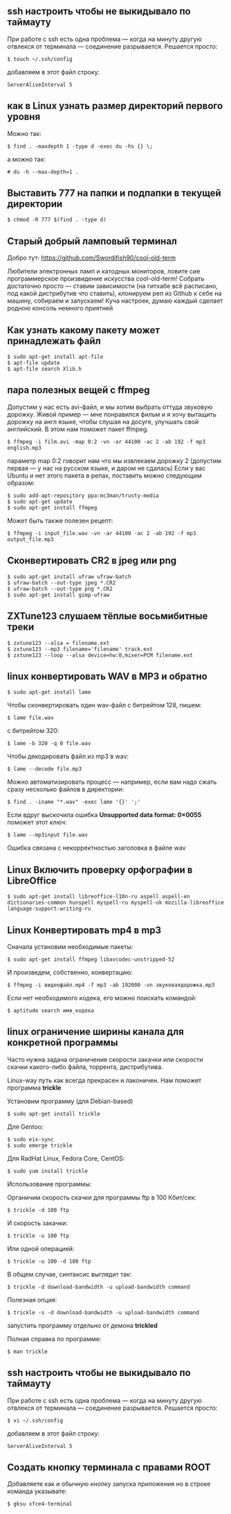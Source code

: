 ## ssh настроить чтобы не выкидывало по таймауту

При работе с ssh есть одна проблема — когда на минуту другую отвлекся от терминала — соединение разрывается. Решается просто:

    $ touch ~/.ssh/config

добавляем в этот файл строку:

```
ServerAliveInterval 5
```



## как в Linux узнать размер директорий первого уровня

Можно так:

    $ find . -maxdepth 1 -type d -exec du -hs {} \;

а можно так:

    # du -h --max-depth=1 .


## Выставить 777 на папки и подпапки в текущей директории

    $ chmod -R 777 $(find . -type d)


## Старый добрый ламповый терминал

Добро тут: https://github.com/Swordifish90/cool-old-term

Любители электронных ламп и катодных мониторов, ловите сие программерское произвидение искусства cool-old-term! Собрать достаточно просто — ставим зависимости (на гитхабе всё расписано, под какой дистрибутив что ставить), клонируем реп из Github к себе на машину, собираем и запускаем! Куча настроек, думаю каждый сделает родною консоль немного приятней


## Как узнать какому пакету может принадлежать файл

    $ sudo apt-get install apt-file
    $ apt-file update
    $ apt-file search Xlib.h


## пара полезных вещей с ffmpeg

Допустим у нас есть avi-файл, и мы хотим выбрать оттуда звуковую дорожку. Живой пример — мне понравился фильм и я хочу вытащить дорожку на англ языке, чтобы слушая на досуге, улучшать свой английский. В этом нам поможет пакет ffmpeg.

    $ ffmpeg -i film.avi -map 0:2 -vn -ar 44100 -ac 2 -ab 192 -f mp3 english.mp3

параметр map 0:2 говорит нам что мы извлекаем дорожку 2 (допустим первая — у нас на русском языке, и даром не сдалась)
Если у вас Ubuntu и нет этого пакета в репах, поставить можно следующим образом: 

    $ sudo add-apt-repository ppa:mc3man/trusty-media
    $ sudo apt-get update
    $ sudo apt-get install ffmpeg

Может быть также полезен рецепт:

    $ ffmpeg -i input_file.wav -vn -ar 44100 -ac 2 -ab 192 -f mp3 output_file.mp3


## Сконвертировать CR2 в jpeg или png

    $ sudo apt-get install ufraw ufraw-batch
    $ ufraw-batch --out-type jpeg *.CR2
    $ ufraw-batch --out-type png *.CR2
    $ sudo apt-get install gimp-ufraw


## ZXTune123 слушаем тёплые восьмибитные треки

    $ zxtune123 --alsa = filename.ext
    $ zxtune123 --mp3 filename='filename' track.ext
    $ zxtune123 --loop --alsa device=hw:0,mixer=PCM filename.ext

## linux конвертировать WAV в MP3 и обратно

    $ sudo apt-get install lame

Чтобы сконвертировать один wav-файл с битрейтом 128, пишем:

    $ lame file.wav

с битрейтом 320:

    $ lame -b 320 -q 0 file.wav

Чтобы декодировать файл из mp3 в wav:

    $ lame --decode file.mp3

Можно автоматизировать процесс — например, если вам надо сжать сразу несколько файлов в директории:

    $ find . -iname "*.wav" -exec lame '{}' ';'

Если вдруг выскочила ошибка **Unsupported data format: 0×0055** поможет этот ключ:

    $ lame --mp3input file.wav

Ошибка связана с некорректностью заголовка в файле wav


## Linux Включить проверку орфографии в LibreOffice

    $ sudo apt-get install libreoffice-l10n-ru aspell aspell-en dictionaries-common hunspell myspell-ru myspell-uk mozilla-libreoffice language-support-writing-ru


## Linux Конвертировать mp4 в mp3

Сначала установим необходимые пакеты:

    $ sudo apt-get install ffmpeg libavcodec-unstripped-52

И произведем, собственно, конвертацию:

    $ ffmpeg -i видеофайл.mp4 -f mp3 -ab 192000 -vn звуковаядорожка.mp3

Если нет необходимого кодека, его можно поискать командой:

    $ aptitude search имя_кодека


## linux ограничение ширины канала для конкретной программы

Часто нужна задача ограничения скорости закачки или скорости скачки какого-либо файла, торрента, дистрибутива.

Linux-way путь как всегда прекрасен и лаконичен. Нам поможет программа **trickle**

Установим программу (для Debian-based)

    $ sudo apt-get install trickle

Для Gentoo:

    $ sudo eix-sync
    $ sudo emerge trickle

Для RadHat Linux, Fedora Core, CentOS:

    $ sudo yum install trickle

Использование программы:

Органичим скорость скачки для программы ftp в 100 Кбит/сек:

    $ trickle -d 100 ftp

И скорость закачки:

    $ trickle -u 100 ftp

Или одной операцией:

    $ trickle -u 100 -d 100 ftp

В общем случае, синтаксис выглядит так:

    $ trickle -d download-bandwidth -u upload-bandwidth command

Полезная опция:

    $ trickle -s -d download-bandwidth -u upload-bandwidth command

запустить программу отдельно от демона **trickled**

Полная справка по программе:

    $ man trickle


## ssh настроить чтобы не выкидывало по таймауту

При работе с ssh есть одна проблема — когда на минуту другую отвлекся от терминала — соединение разрывается. Решается просто:

    $ vi ~/.ssh/config

добавляем в этот файл строку:

    ServerAliveInterval 5


## Создать кнопку терминала с правами ROOT

Добавляете как и обычную кнопку запуска приложения но в строке команда указывате:

    $ gksu xfce4-terminal
